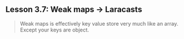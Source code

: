 ## Lesson 3.7: Weak maps -> Laracasts

> Weak maps is effectively key value store very much like an array.
> Except your keys are object.